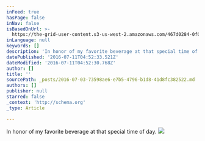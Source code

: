 ```yaml
---
inFeed: true
hasPage: false
inNav: false
isBasedOnUrl: >-
  https://the-grid-user-content.s3-us-west-2.amazonaws.com/467d0284-0f01-4a33-aab0-c57701888641.jpg
inLanguage: null
keywords: []
description: 'In honor of my favorite beverage at that special time of day. '
datePublished: '2016-07-11T04:52:33.521Z'
dateModified: '2016-07-11T04:52:30.768Z'
author: []
title: ''
sourcePath: _posts/2016-07-03-73598ae6-e7b5-4796-b1d8-41d8fc382522.md
authors: []
publisher: null
starred: false
_context: 'http://schema.org'
_type: Article

---
```

In honor of my favorite beverage at that special time of day. ![](https://the-grid-user-content.s3-us-west-2.amazonaws.com/467d0284-0f01-4a33-aab0-c57701888641.jpg)